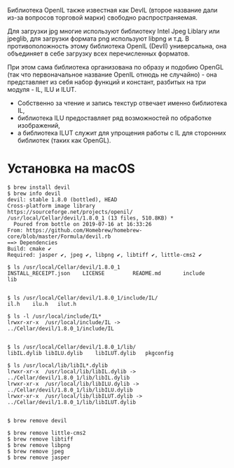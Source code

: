 Библиотека OpenIL также известная как DevIL (второе название дали из-за вопросов торговой марки) свободно распространяемая.

Для загрузки jpg многие используют библиотеку Intel Jpeg Liblary или jpeglib, для загрузки формата png используют libpng и т.д. В противоположность этому библиотека OpenIL (DevIl) универсальна, она объединяет в себе загрузку всех перечисленных форматов.

При этом сама библиотека организована по образу и подобию OpenGL (так что первоначальное название OpenIL отнюдь не случайно) - она представляет из себя набор функций и констант, разбитых на три модуля - IL, ILU и ILUT.

- Собственно за чтение и запись текстур отвечает именно библиотека IL,
- библиотека ILU предоставляет ряд возможностей по обработке изображений,
- а библиотека ILUT служит для упрощения работы с IL для сторонних библиотек (таких как OpenGL).


# Установка на macOS

```
$ brew install devil
$ brew info devil
devil: stable 1.8.0 (bottled), HEAD
Cross-platform image library
https://sourceforge.net/projects/openil/
/usr/local/Cellar/devil/1.8.0_1 (13 files, 510.8KB) *
  Poured from bottle on 2019-07-16 at 16:33:26
From: https://github.com/Homebrew/homebrew-core/blob/master/Formula/devil.rb
==> Dependencies
Build: cmake ✔
Required: jasper ✔, jpeg ✔, libpng ✔, libtiff ✔, little-cms2 ✔

$ ls /usr/local/Cellar/devil/1.8.0_1
INSTALL_RECEIPT.json	LICENSE			README.md		include			lib


$ ls /usr/local/Cellar/devil/1.8.0_1/include/IL/
il.h	ilu.h	ilut.h

$ ls -l /usr/local/include/IL*
lrwxr-xr-x  /usr/local/include/IL -> ../Cellar/devil/1.8.0_1/include/IL


$ ls /usr/local/Cellar/devil/1.8.0_1/lib/
libIL.dylib	libILU.dylib	libILUT.dylib	pkgconfig

$ ls /usr/local/lib/libIL*.dylib
lrwxr-xr-x  /usr/local/lib/libIL.dylib -> ../Cellar/devil/1.8.0_1/lib/libIL.dylib
lrwxr-xr-x  /usr/local/lib/libILU.dylib -> ../Cellar/devil/1.8.0_1/lib/libILU.dylib
lrwxr-xr-x  /usr/local/lib/libILUT.dylib -> ../Cellar/devil/1.8.0_1/lib/libILUT.dylib


$ brew remove devil

$ brew remove little-cms2
$ brew remove libtiff
$ brew remove libpng
$ brew remove jpeg
$ brew remove jasper
```
